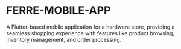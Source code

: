 # FERRE-MOBILE-APP
A Flutter-based mobile application for a hardware store, providing a seamless shopping experience with features like product browsing, inventory management, and order processing.
